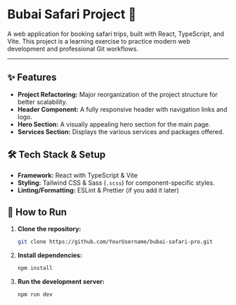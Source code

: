 # Bubai Safari Project 🐪

A web application for booking safari trips, built with React, TypeScript, and Vite. This project is a learning exercise to practice modern web development and professional Git workflows.

***

## ✨ Features

*   **Project Refactoring:** Major reorganization of the project structure for better scalability.
*   **Header Component:** A fully responsive header with navigation links and logo.
*   **Hero Section:** A visually appealing hero section for the main page.
*   **Services Section:** Displays the various services and packages offered.


## 🛠️ Tech Stack & Setup

*   **Framework:** React with TypeScript & Vite
*   **Styling:** Tailwind CSS & Sass (`.scss`) for component-specific styles.
*   **Linting/Formatting:** ESLint & Prettier (if you add it later)

## 🚀 How to Run

1.  **Clone the repository:**
    ```bash
    git clone https://github.com/YourUsername/bubai-safari-pro.git
    ```
2.  **Install dependencies:**
    ```bash
    npm install
    ```
3.  **Run the development server:**
    ```bash
    npm run dev
    ```